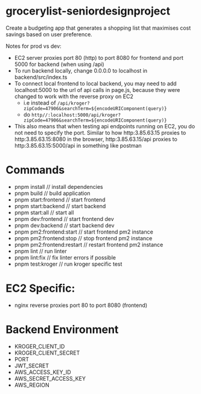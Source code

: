# grocerylist-seniordesignproject
Create a budgeting app that generates a shopping list that maximises cost savings based on user preference.

Notes for prod vs dev:
* EC2 server proxies port 80 (http) to port 8080 for frontend and port 5000 for backend (when using /api)
* To run backend locally, change 0.0.0.0 to localhost in backend/src/index.ts
* To connect local frontend to local backend, you may need to add localhost:5000 to the url of api calls in page.js, because they were changed to work with the reverse proxy on EC2
    * i.e instead of `/api/kroger?zipCode=47906&searchTerm=${encodeURIComponent(query)}`
    * do `http//:localhost:5000/api/kroger?zipCode=47906&searchTerm=${encodeURIComponent(query)}`
* This also means that when testing api endpoints running on EC2, you do not need to specify the port. Similar to how http:3.85.63.15 proxies to http:3.85.63.15:8080 in the browser, http:3.85.63.15/api proxies to http:3.85.63.15:5000/api in something like postman

# Commands
* pnpm install // install dependencies
* pnpm build // build application
* pnpm start:frontend // start frontend
* pnpm start:backend // start backend
* pnpm start:all // start all
* pnpm dev:frontend // start frontend dev
* pnpm dev:backend // start backend dev
* pnpm pm2:frontend:start // start frontend pm2 instance
* pnpm pm2:frontend:stop // stop frontend pm2 instance
* pnpm pm2:frontend:restart // restart frontend pm2 instance
* pnpm lint // run linter
* pnpm lint:fix // fix linter errors if possible
* pnpm test:kroger // run kroger specific test

# EC2 Specific:
* nginx reverse proxies port 80 to port 8080 (frontend)

# Backend Environment
* KROGER_CLIENT_ID
* KROGER_CLIENT_SECRET
* PORT
* JWT_SECRET
* AWS_ACCESS_KEY_ID
* AWS_SECRET_ACCESS_KEY
* AWS_REGION


